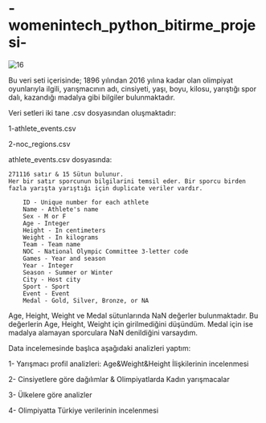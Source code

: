 # -womenintech_python_bitirme_projesi-


![16](https://user-images.githubusercontent.com/80313913/202870967-de024f3c-1c71-41d8-9da5-f21bb4e46d1b.jpg)



Bu veri seti içerisinde; 1896 yılından 2016 yılına kadar olan olimpiyat oyunlarıyla ilgili, yarışmacının adı, cinsiyeti, yaşı, boyu, kilosu, yarıştığı spor dalı, kazandığı madalya gibi bilgiler bulunmaktadır. 

Veri setleri iki tane .csv dosyasından oluşmaktadır:

1-athlete_events.csv

2-noc_regions.csv

athlete_events.csv dosyasında:

    271116 satır & 15 Sütun bulunur.
    Her bir satır sporcunun bilgilarini temsil eder. Bir sporcu birden fazla yarışta yarıştığı için duplicate veriler vardır.
    
        ID - Unique number for each athlete
        Name - Athlete's name
        Sex - M or F
        Age - Integer
        Height - In centimeters
        Weight - In kilograms
        Team - Team name
        NOC - National Olympic Committee 3-letter code
        Games - Year and season
        Year - Integer
        Season - Summer or Winter
        City - Host city
        Sport - Sport
        Event - Event
        Medal - Gold, Silver, Bronze, or NA
        
  Age, Height, Weight ve Medal sütunlarında NaN değerler bulunmaktadır. Bu değerlerin Age, Height, Weight için girilmediğini düşündüm. Medal için ise madalya alamayan sporculara NaN denildiğini varsaydım.
  
  Data incelemesinde başlıca aşağıdaki analizleri yaptım:
  
  1- Yarışmacı profil analizleri: Age&Weight&Height İlişkilerinin incelenmesi
  
  2- Cinsiyetlere göre dağılımlar & Olimpiyatlarda Kadın yarışmacalar
  
  3- Ülkelere göre analizler
  
  4- Olimpiyatta Türkiye verilerinin incelenmesi 
  
  
  
  
  
  
